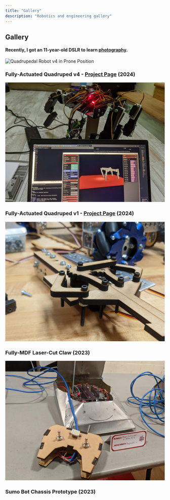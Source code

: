 ```yaml
---
title: "Gallery"
description: "Robotics and engineering gallery"
---
```


## Gallery

#### Recently, I got an 11-year-old DSLR to learn <span class="link">[photography](/photography)</span>.

<div class="fullimg m-5 text-center">
    <!-- <img src="media/quadruped_v3.jpg" alt="Quadrupedal Robot v4"> -->

<img src="media/quad_canon_prone.JPG" alt="Quadrupedal Robot v4 in Prone Position">

### Fully-Actuated Quadruped v4 - <span class="link">[Project Page](/robotics/quadruped)</span> (2024)

</div>

<div class="fullimg m-5 text-center">
    <img src="media/quadruped_v1_control.jpg" alt="Quadrupedal Robot v1">

### Fully-Actuated Quadruped v1 - <span class="link">[Project Page](/robotics/quadruped)</span> (2024)

</div>

<div class="fullimg m-5 text-center">
    <img src="media/laser-cut_mdf_claw_v3.jpg" alt="Laser-Cut MDF Claw v3">

### Fully-MDF Laser-Cut Claw (2023)

</div>

<div class="fullimg m-5 text-center">
    <img src="media/sumo_bot.jpg" alt="Sumo Bot Chassis Prototype">

### Sumo Bot Chassis Prototype (2023)

</div>